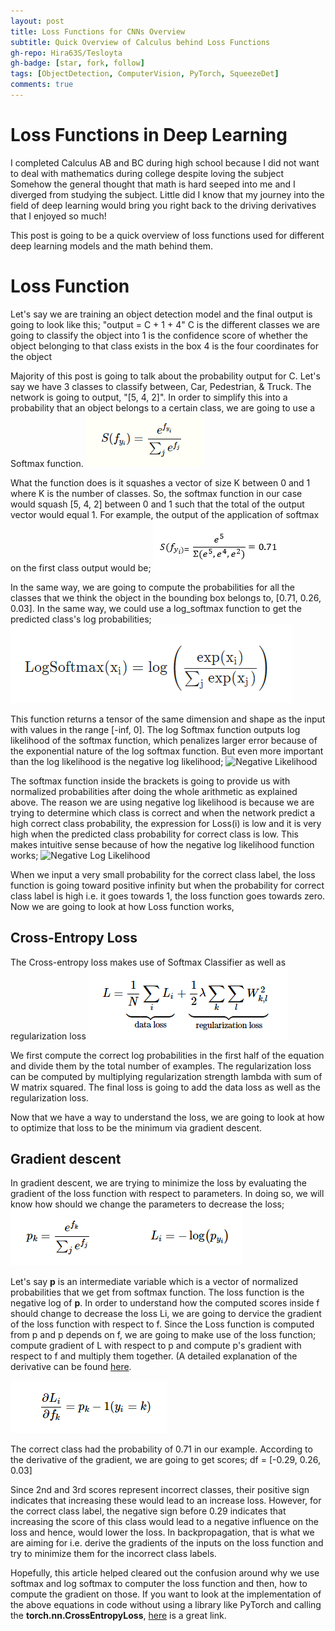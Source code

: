 ```yaml
---
layout: post
title: Loss Functions for CNNs Overview
subtitle: Quick Overview of Calculus behind Loss Functions
gh-repo: Hira63S/Tesloyta
gh-badge: [star, fork, follow]
tags: [ObjectDetection, ComputerVision, PyTorch, SqueezeDet]
comments: true
---
```


# Loss Functions in Deep Learning

I completed Calculus AB and BC during high school because I did not want to deal with mathematics during college despite loving the subject
Somehow the general thought that math is hard seeped into me and I diverged from studying the subject. Little did I know that my journey into
the field of deep learning would bring you right back to the driving derivatives that I enjoyed so much!

This post is going to be a quick overview of loss functions used for different deep learning models and the math behind them.

# Loss Function

Let's say we are training  an object detection model and the final output is going to look like this;
"output = C + 1 + 4"
C is the different classes we are going to classify the object into
1 is the confidence score of whether the object belonging to that class exists in the box
4 is the four coordinates for the object

Majority of this post is going to talk about the probability output for C.
Let's say we have 3 classes to classify between, Car, Pedestrian, & Truck. The network is going to output, "[5, 4, 2]". In order to simplify this into a probability that an object belongs to a certain class, we are going to use a Softmax function.
![Softmax Function](../assets/img/softmax.jpeg)

What the function does is it squashes a vector of size K between 0 and 1 where K is the number of classes. So, the softmax function in our case would squash [5, 4, 2] between 0 and 1 such that the total of the output vector would equal 1. For example, the output of the application of softmax on the first class output would be;
![Class Score](../assets/img/class_score.jpeg)

In the same way, we are going to compute the probabilities for all the classes that we think the object in the bounding box belongs to, [0.71, 0.26, 0.03].
In the same way, we could use a log_softmax function to get the predicted class's log probabilities;
![Log Softmax](../assets/img/log_softmax.jpeg)

This function returns a tensor of the same dimension and shape as the input with values in the range [-inf, 0]. The log Softmax function outputs log likelihood of the softmax function, which penalizes larger error because of the exponential nature of the log softmax function. But even more important than the log likelihood is the negative log likelihood;
![Negative Likelihood](../assets/imgs/negative_log.jpeg)

The softmax function inside the brackets is going to provide us with normalized probabilities after doing the whole arithmetic as explained above. The reason we are using negative log likelihood is because we are trying to determine which class is correct and when the network predict a high correct class probability, the expression for Loss(i) is low and it is very high when the predicted class probability for correct class is low. This makes intuitive sense because of how the negative log likelihood function works;
![Negative Log Likelihood](../assets/img/negative_log_likelihood.jpeg)

When we input a very small probability for the correct class label, the loss function is going toward positive infinity but when the probability for correct class label is high i.e. it goes towards 1, the loss function goes towards zero. Now we are going to look at how Loss function works,

## Cross-Entropy Loss
The Cross-entropy loss makes use of Softmax Classifier as well as regularization loss
![Cross-Entropy Loss](../assets/img/Cross_entropy.jpeg)

We first compute the correct log probabilities in the first half of the equation and divide them by the total number of examples. The regularization loss can be computed by multiplying regularization strength lambda with sum of W matrix squared. The final loss is going to add the data loss as well as the regularization loss.

Now that we have a way to understand the loss, we are going to look at how to optimize that loss to be the minimum via gradient descent.

## Gradient descent

In gradient descent, we are trying to minimize the loss by evaluating the gradient of the loss function with respect to parameters. In doing so, we will know how should we change the parameters to decrease the loss;
![Loss for One Variable](../assets/img/loss_one_v.jpeg)

Let's say **p** is an intermediate variable which is a vector of normalized probabilities that we get from softmax function. The loss function is the negative log of **p**.
In order to understand how the computed scores inside f should change to decrease the loss Li, we are going to dervice the gradient of the loss function with respect to f. Since the Loss function is computed from p and p depends on f, we are going to make use of the loss function; compute gradient of L with respect to p and compute p's gradient with respect to f and multiply them together. (A detailed explanation of the derivative can be found [here](https://ljvmiranda921.github.io/notebook/2017/08/13/softmax-and-the-negative-log-likelihood/).

![derivative](../assets/img/derivative.jpeg)

The correct class had the probability of 0.71 in our example. According to the derivative of the gradient, we are going to get scores;
df = [-0.29, 0.26, 0.03]

Since 2nd and 3rd scores represent incorrect classes, their positive sign indicates that increasing these would lead to an increase loss. However, for the correct class label, the negative sign before 0.29 indicates that increasing the score of this class would lead to a negative influence on the loss and hence, would lower the loss. In backpropagation, that is what we are aiming for i.e. derive the gradients of the inputs on the loss function and try to minimize them for the incorrect class labels.

Hopefully, this article helped cleared out the confusion around why we use softmax and log softmax to computer the loss function and then, how to compute the gradient on those. If you want to look at the implementation of the above equations in code without using a library like PyTorch and calling the **torch.nn.CrossEntropyLoss**, [here](https://cs231n.github.io/neural-networks-case-study/#grad) is a great link.
